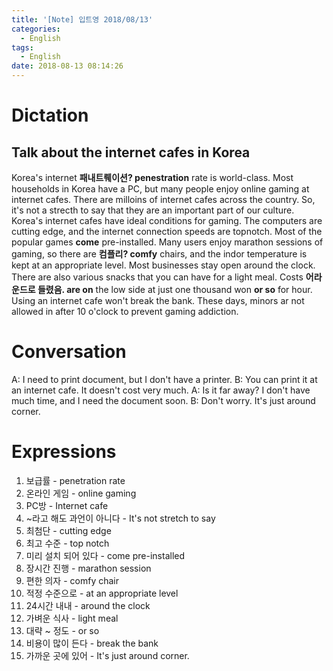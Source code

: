 ```yaml
---
title: '[Note] 입트영 2018/08/13'
categories:
  - English
tags:
  - English
date: 2018-08-13 08:14:26
---
```


# Dictation
## Talk about the internet cafes in Korea

Korea's internet **패내트뤠이션? penestration** rate is world-class. Most households in Korea have a PC, but many people enjoy online gaming at internet cafes. There are milloins of internet cafes across the country. So, it's not a strecth to say that they are an important part of our culture. Korea's internet cafes have ideal conditions for gaming. The computers are cutting edge, and the internet connection speeds are topnotch. Most of the popular games **come** pre-installed. Many users enjoy marathon sessions of gaming, so there are **컴플리? comfy** chairs, and the indor temperature is kept at an appropriate level. Most businesses stay open around the clock. There are also various snacks that you can have for a light meal. Costs **어라운드로 들렸음. are on** the low side at just one thousand won **or so** for hour. Using an internet cafe won't break the bank. These days, minors ar not allowed in after 10 o'clock to prevent gaming addiction.

# Conversation
A: I need to print document, but I don't have a printer.
B: You can print it at an internet cafe. It doesn't cost very much.
A: Is it far away? I don't have much time, and I need the document soon.
B: Don't worry. It's just around corner.


# Expressions
1. 보급률 - penetration rate
2. 온라인 게임 - online gaming
3. PC방 - Internet cafe
4. ~라고 해도 과언이 아니다 - It's not stretch to say
5. 최첨단 - cutting edge
6. 최고 수준 - top notch
7. 미리 설치 되어 있다 - come pre-installed
8. 장시간 진행 - marathon session
9. 편한 의자 - comfy chair
10. 적정 수준으로 - at an appropriate level
11. 24시간 내내 - around the clock
12. 가벼운 식사 - light meal
13. 대략 ~ 정도 - or so
14. 비용이 많이 든다 - break the bank
15. 가까운 곳에 있어 - It's just around corner.